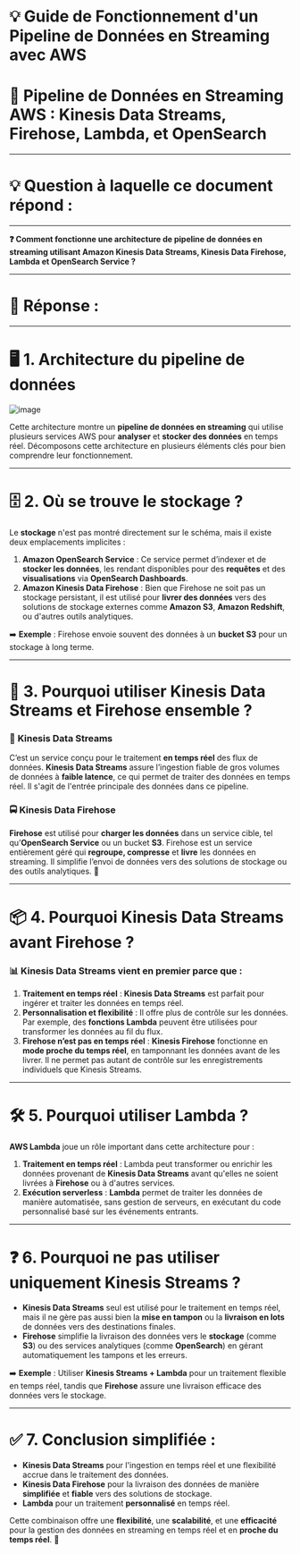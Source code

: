# 💡 Guide de Fonctionnement d'un Pipeline de Données en Streaming avec AWS  
# 🔄 Pipeline de Données en Streaming AWS : Kinesis Data Streams, Firehose, Lambda, et OpenSearch

----------------------
# 💡 Question à laquelle ce document répond :
----------------------

**❓ Comment fonctionne une architecture de pipeline de données en streaming utilisant Amazon Kinesis Data Streams, Kinesis Data Firehose, Lambda et OpenSearch Service ?**

----------------------
# 📝 Réponse :
----------------------

# 🖥️ 1. **Architecture du pipeline de données**

![image](https://github.com/user-attachments/assets/0828fda0-85e7-4781-abcd-b271bbc7cd2d)

Cette architecture montre un **pipeline de données en streaming** qui utilise plusieurs services AWS pour **analyser** et **stocker des données** en temps réel. Décomposons cette architecture en plusieurs éléments clés pour bien comprendre leur fonctionnement.

---

# 🗄️ 2. **Où se trouve le stockage ?**

Le **stockage** n'est pas montré directement sur le schéma, mais il existe deux emplacements implicites :
1. **Amazon OpenSearch Service** : Ce service permet d’indexer et de **stocker les données**, les rendant disponibles pour des **requêtes** et des **visualisations** via **OpenSearch Dashboards**.
2. **Amazon Kinesis Data Firehose** : Bien que Firehose ne soit pas un stockage persistant, il est utilisé pour **livrer des données** vers des solutions de stockage externes comme **Amazon S3**, **Amazon Redshift**, ou d'autres outils analytiques.

➡️ **Exemple** : Firehose envoie souvent des données à un **bucket S3** pour un stockage à long terme.

---

# 🔄 3. **Pourquoi utiliser Kinesis Data Streams et Firehose ensemble ?**

### 🔄 **Kinesis Data Streams**  
C’est un service conçu pour le traitement **en temps réel** des flux de données. **Kinesis Data Streams** assure l’ingestion fiable de gros volumes de données à **faible latence**, ce qui permet de traiter des données en temps réel. Il s'agit de l'entrée principale des données dans ce pipeline.

### 🚍 **Kinesis Data Firehose**  
**Firehose** est utilisé pour **charger les données** dans un service cible, tel qu’**OpenSearch Service** ou un bucket **S3**. Firehose est un service entièrement géré qui **regroupe, compresse** et **livre** les données en streaming. Il simplifie l’envoi de données vers des solutions de stockage ou des outils analytiques. 🚀

---

# 📦 4. **Pourquoi Kinesis Data Streams avant Firehose ?**

### 📊 **Kinesis Data Streams vient en premier** parce que :
1. **Traitement en temps réel** : **Kinesis Data Streams** est parfait pour ingérer et traiter les données en temps réel.
2. **Personnalisation et flexibilité** : Il offre plus de contrôle sur les données. Par exemple, des **fonctions Lambda** peuvent être utilisées pour transformer les données au fil du flux.
3. **Firehose n’est pas en temps réel** : **Kinesis Firehose** fonctionne en **mode proche du temps réel**, en tamponnant les données avant de les livrer. Il ne permet pas autant de contrôle sur les enregistrements individuels que Kinesis Streams.

---

# 🛠️ 5. **Pourquoi utiliser Lambda ?**

**AWS Lambda** joue un rôle important dans cette architecture pour :
1. **Traitement en temps réel** : Lambda peut transformer ou enrichir les données provenant de **Kinesis Data Streams** avant qu'elles ne soient livrées à **Firehose** ou à d'autres services.
2. **Exécution serverless** : **Lambda** permet de traiter les données de manière automatisée, sans gestion de serveurs, en exécutant du code personnalisé basé sur les événements entrants.

---

# ❓ 6. **Pourquoi ne pas utiliser uniquement Kinesis Streams ?**

- **Kinesis Data Streams** seul est utilisé pour le traitement en temps réel, mais il ne gère pas aussi bien la **mise en tampon** ou la **livraison en lots** de données vers des destinations finales.
- **Firehose** simplifie la livraison des données vers le **stockage** (comme **S3**) ou des services analytiques (comme **OpenSearch**) en gérant automatiquement les tampons et les erreurs.

➡️ **Exemple** : Utiliser **Kinesis Streams + Lambda** pour un traitement flexible en temps réel, tandis que **Firehose** assure une livraison efficace des données vers le stockage.

---

# ✅ 7. **Conclusion simplifiée** :

- **Kinesis Data Streams** pour l'ingestion en temps réel et une flexibilité accrue dans le traitement des données.
- **Kinesis Data Firehose** pour la livraison des données de manière **simplifiée** et **fiable** vers des solutions de stockage.
- **Lambda** pour un traitement **personnalisé** en temps réel.

Cette combinaison offre une **flexibilité**, une **scalabilité**, et une **efficacité** pour la gestion des données en streaming en temps réel et en **proche du temps réel**. 🚀
